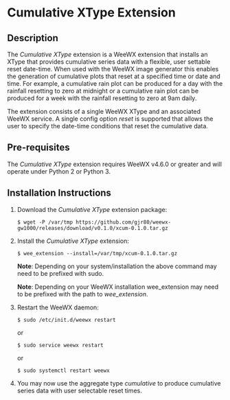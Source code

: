 # Cumulative XType Extension


## Description
The *Cumulative XType* extension is a WeeWX extension that installs an XType that provides cumulative series data with a flexible, user settable reset date-time. When used with the WeeWX image generator this enables the generation of cumulative plots that reset at a specified time or date and time. For example, a cumulative rain plot can be produced for a day with the rainfall resetting to zero at midnight or a cumulative rain plot can be produced for a week with the rainfall resetting to zero at 9am daily.

The extension consists of a single WeeWX XType and an associated WeeWX service. A single config option *reset* is supported that allows the user to specify the date-time conditions that reset the cumulative data.


## Pre-requisites
The *Cumulative XType* extension requires WeeWX v4.6.0 or greater and will operate under Python 2 or Python 3.


## Installation Instructions

1.  Download the *Cumulative XType* extension package:

        $ wget -P /var/tmp https://github.com/gjr80/weewx-gw1000/releases/download/v0.1.0/xcum-0.1.0.tar.gz

2.  Install the *Cumulative XType* extension:

        $ wee_extension --install=/var/tmp/xcum-0.1.0.tar.gz
            
    **Note**: Depending on your system/installation the above command may need to be prefixed with sudo.

    **Note**: Depending on your WeeWX installation wee_extension may need to be prefixed with the path to *wee_extension*.

3.  Restart the WeeWX daemon:

        $ sudo /etc/init.d/weewx restart
        
    or

        $ sudo service weewx restart

    or

        $ sudo systemctl restart weewx

4.  You may now use the aggregate type *cumulative* to produce cumulative series data with user selectable reset times.
